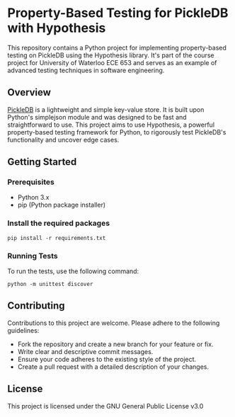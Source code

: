 # Property-Based Testing for PickleDB with Hypothesis

This repository contains a Python project for implementing property-based testing on PickleDB using the Hypothesis library. It's part of the course project for University of Waterloo ECE 653 and serves as an example of advanced testing techniques in software engineering.

## Overview

[PickleDB](https://github.com/patx/pickledb) is a lightweight and simple key-value store. It is built upon Python's simplejson module and was designed to be fast and straightforward to use. This project aims to use Hypothesis, a powerful property-based testing framework for Python, to rigorously test PickleDB's functionality and uncover edge cases.

## Getting Started

### Prerequisites

- Python 3.x
- pip (Python package installer)

### Install the required packages

```
pip install -r requirements.txt
```

### Running Tests

To run the tests, use the following command:
```
python -m unittest discover
```

## Contributing

Contributions to this project are welcome. Please adhere to the following guidelines:

- Fork the repository and create a new branch for your feature or fix.
- Write clear and descriptive commit messages.
- Ensure your code adheres to the existing style of the project.
- Create a pull request with a detailed description of your changes.

## License

This project is licensed under the GNU General Public License v3.0
